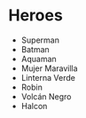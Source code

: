 # Heroes

* Superman
* Batman
* Aquaman
* Mujer Maravilla
* Linterna Verde
* Robin
* Volcán Negro
* Halcon